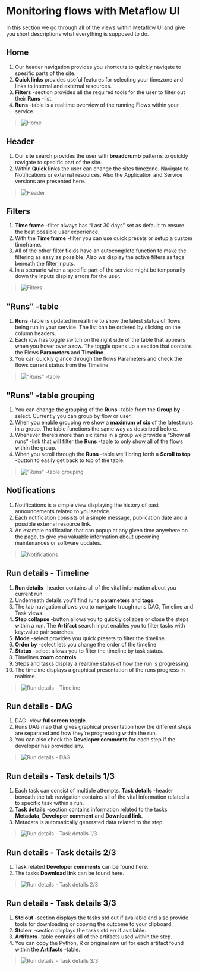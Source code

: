 # Monitoring flows with Metaflow UI

In this section we go through all of the views within Metaflow UI and give you short descriptions what everything is supposed to do.

## Home

1. Our header navigation provides you shortcuts to quickly navigate to
   spesific parts of the site.
2. **Quick links** provides useful features for selecting your timezone and
   links to internal and external resources.
3. **Filters** -section provides all the required tools for the user to filter
   out their **Runs** -list.
4. **Runs** -table is a realtime overview of the running Flows within your
   service.

> ![Home](../.gitbook/assets/01_instructions.png "Home")

## Header

1. Our site search provides the user with **breadcrumb** patterns to quickly
   navigate to specific part of the site.
2. Within **Quick links** the user can change the sites timezone. Navigate
   to Notifications or external resources. Also the Application and Service
   versions are presented here.

> ![Header](../.gitbook/assets/02_instructions.png "Header")

## Filters

1. **Time frame** -filter always has “Last 30 days” set as default to ensure
   the best possible user experience.
2. With the **Time frame** -filter you can use quick presets or setup a
   custom timeframe.
3. All of the other filter fields have an autocomplete function to make the
   filtering as easy as possible. Also we display the active filters as tags
   beneath the filter inputs.
4. In a scenario when a specific part of the service might be temporarily
   down the inputs display errors for the user.

> ![Filters](../.gitbook/assets/03_instructions.png "Filters")

## "Runs" -table

1. **Runs** -table is updated in realtime to show the latest status of flows
   being run in your service. The list can be ordered by clicking on the
   column headers.
2. Each row has toggle switch on the right side of the table that appears
   when you hover over a row. The toggle opens up a section that
   contains the Flows **Parameters** and **Timeline**.
3. You can quickly glance through the flows Parameters and check the
   flows current status from the Timeline

> !["Runs" -table](../.gitbook/assets/04_instructions.png "'Runs' -table")

## "Runs" -table grouping

1. You can change the grouping of the **Runs** -table from the **Group by**
   -select. Currently you can group by flow or user.
2. When you enable grouping we show a **maximum of six** of the latest
   runs in a group. The table functions the same way as described
   before.
3. Whenever there’s more than six items in a group we provide a “Show
   all runs” -link that will filter the **Runs** -table to only show all of the
   flows within the group.
4. When you scroll through the **Runs** -table we’ll bring forth a **Scroll to
   top** -button to easily get back to top of the table.

> !["Runs" -table grouping](../.gitbook/assets/05_instructions.png "'Runs' -table grouping")

## Notifications

1. Notifications is a simple view displaying the history of past
   announcements related to you service.
2. Each notification consists of a simple message, publication date and a
   possible external resource link.
3. An example notification that can popup at any given time anywhere on
   the page, to give you valuable information about upcoming
   maintenances or software updates.

> ![Notifications](../.gitbook/assets/06_instructions.png "Notifications")

## Run details - Timeline

1. **Run details** -header contains all of the vital information about you
   current run.
2. Underneath details you’ll find runs **parameters** and **tags**.
3. The tab navigation allows you to navigate trough runs DAG, Timeline
   and Task views.
4. **Step collapse** -button allows you to quickly collapse or close the
   steps within a run. The **Artifact** search input enables you to filter tasks
   with key:value pair searches.
5. **Mode** -select provides you quick presets to filter the timeline.
6. **Order by** -select lets you change the order of the timeline
7. **Status** -select allows you to filter the timeline by task status.
8. Timelines **zoom controls**.
9. Steps and tasks display a realtime status of how the run is progressing.
10. The timeline displays a graphical presentation of the runs progress in
    realtime.

> ![Run details - Timeline](../.gitbook/assets/07_instructions.png "Run details - Timeline")

## Run details - DAG

1. DAG -view **fullscreen toggle**.
2. Runs DAG map that gives graphical presentation how the different
   steps are separated and how they’re progressing within the run.
3. You can also check the **Developer comments** for each step if the
   developer has provided any.

> ![Run details - DAG](../.gitbook/assets/08_instructions.png "Run details - DAG")

## Run details - Task details 1/3

1. Each task can consist of multiple attempts. **Task details** -header
   beneath the tab navigation contains all of the vital information related
   a to specific task within a run.
2. **Task details** -section contains information related to the tasks
   **Metadata**, **Developer comment** and **Download link**.
3. Metadata is automatically generated data related to the step.

> ![Run details - Task details 1/3](../.gitbook/assets/09_instructions.png "Run details - Task details 1/3")

## Run details - Task details 2/3

1. Task related **Developer comments** can be found here.
2. The tasks **Download link** can be found here.

> ![Run details - Task details 2/3](../.gitbook/assets/10_instructions.png "Run details - Task details 2/3")

## Run details - Task details 3/3

1. **Std out** -section displays the tasks std out if available and also
   provide tools for downloading or copying the outcome to your
   clipboard.
2. **Std err** -section displays the tasks std err if available.
3. **Artifacts** -table contains all of the artifacts used within the step.
4. You can copy the Python, R or original raw url for each artifact found
   within the **Artifacts** -table.

> ![Run details - Task details 3/3](../.gitbook/assets/11_instructions.png "Run details - Task details 3/3")
